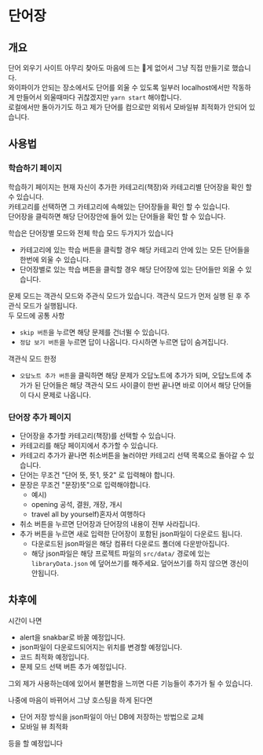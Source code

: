 # 단어장

## 개요

단어 외우기 사이트 아무리 찾아도 마음에 드는 게 없어서 그냥 직접 만들기로 했습니다.<br/>
와이파이가 안되는 장소에서도 단어를 외울 수 있도록 일부러 localhost에서만 작동하게 만들어서 외울때마다 귀찮겠지만 `yarn start` 해야합니다.<br/>
로컬에서만 돌아가기도 하고 제가 단어를 컴으로만 외워서 모바일뷰 최적화가 안되어 있습니다.

## 사용법

### 학습하기 페이지

학습하기 페이지는 현재 자신이 추가한 카테고리(책장)와 카테고리별 단어장을 확인 할 수 있습니다.<br/>
카테고리를 선택하면 그 카테고리에 속해있는 단어장들을 확인 할 수 있습니다.<br/>
단어장을 클릭하면 해당 단어장안에 들어 있는 단어들을 확인 할 수 있습니다.

학습은 단어장별 모드와 전체 학습 모드 두가지가 있습니다

- 카테고리에 있는 학습 버튼을 클릭할 경우 해당 카테고리 안에 있는 모든 단어들을 한번에 외울 수 있습니다.
- 단어장별로 있는 학습 벼튼을 클릭할 경우 해당 단어장에 있는 단어들만 외울 수 있습니다.

문제 모드는 객관식 모드와 주관식 모드가 있습니다. 객관식 모드가 먼저 실행 된 후 주관식 모드가 실행됩니다.<br/>
두 모드에 공통 사항

- `skip 버튼`을 누르면 해당 문제를 건너뛸 수 있습니다.
- `정답 보기 버튼`을 누르면 답이 나옵니다. 다시하면 누르면 답이 숨겨집니다.

객관식 모드 한정

- `오답노트 추가 버튼`을 클릭하면 해당 문제가 오답노트에 추가가 되며, 오답노트에 추가가 된 단어들은 해당 객관식 모드 사이클이 한번 끝나면 바로 이어서 해당 단어들이 다시 문제로 나옵니다.

### 단어장 추가 페이지

- 단어장을 추가할 카테고리(책장)를 선택할 수 있습니다.
- 카테고리를 해당 페이지에서 추가할 수 있습니다.
- 카테고리 추가가 끝나면 취소버튼을 눌러야만 카테고리 선택 목록으로 돌아갈 수 있습니다.
- 단어는 무조건 "단어 뜻, 뜻1, 뜻2" 로 입력해야 합니다.
- 문장은 무조건 "문장)뜻"으로 입력해야합니다.
  - 예시)
  - opening 공석, 결원, 개장, 개시
  - travel all by yourself)혼자서 여행하다
- 취소 버튼을 누르면 단어장과 단어장의 내용이 전부 사라집니다.
- 추가 버튼을 누르면 새로 입력한 단어장이 포함된 json파일이 다운로드 됩니다.
  - 다운로드된 json파일은 해당 컴퓨터 다운로드 폴더에 다운받아집니다.
  - 해당 json파일은 해당 프로젝트 파일의 `src/data/` 경로에 있는 `libraryData.json` 에 덮어쓰기를 해주세요. 덮어쓰기를 하지 않으면 갱신이 안됩니다.

## 차후에

시간이 나면

- alert을 snakbar로 바꿀 예정입니다.
- json파일이 다운로드되어지는 위치를 변경할 예정입니다.
- 코드 최적화 예정입니다.
- 문제 모드 선택 버튼 추가 예정입니다.

그외 제가 사용하는데에 있어서 불편함을 느끼면 다른 기능들이 추가가 될 수 있습니다.

나중에 마음이 바뀌어서 그냥 호스팅을 하게 된다면

- 단어 저장 방식을 json파일이 아닌 DB에 저장하는 방법으로 교체
- 모바일 뷰 최적화

등을 할 예정입니다
